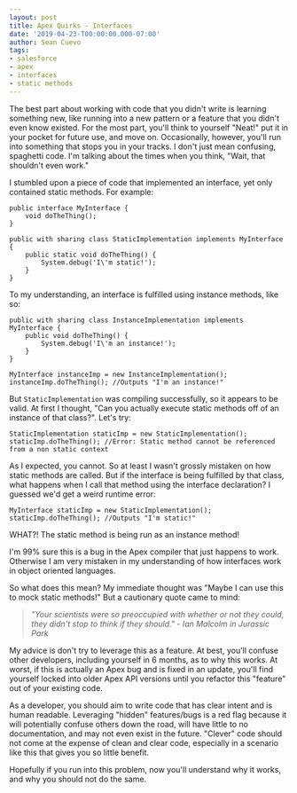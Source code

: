 ```yaml
---
layout: post
title: Apex Quirks - Interfaces
date: '2019-04-23-T00:00:00.000-07:00'
author: Sean Cuevo
tags:
- salesforce
- apex
- interfaces
- static methods
---
```


The best part about working with code that you didn't write is learning something new, like running into a new pattern or a feature that you didn't even know existed. For the most part, you'll think to yourself "Neat!" put it in your pocket for future use, and move on. Occasionally, however, you'll run into something that stops you in your tracks. I don't just mean confusing, spaghetti code. I'm talking about the times when you think, "Wait, that shouldn't even work."

I stumbled upon a piece of code that implemented an interface, yet only contained static methods. For example:

```
public interface MyInterface {
    void doTheThing();
}
```

```
public with sharing class StaticImplementation implements MyInterface {
    public static void doTheThing() {
        System.debug('I\'m static!');
    }
}
```

To my understanding, an interface is fulfilled using instance methods, like so:

```
public with sharing class InstanceImplementation implements MyInterface {
    public void doTheThing() {
        System.debug('I\'m an instance!');
    }
}

MyInterface instanceImp = new InstanceImplementation();
instanceImp.doTheThing(); //Outputs "I'm an instance!"
```

But `StaticImplementation` was compiling successfully, so it appears to be valid. At first I thought, "Can you actually execute static methods off of an instance of that class?". Let's try:

```
StaticImplementation staticImp = new StaticImplementation();
staticImp.doTheThing(); //Error: Static method cannot be referenced from a non static context
```

As I expected, you cannot. So at least I wasn't grossly mistaken on how static methods are called. But if the interface is being fulfilled by that class, what happens when I call that method using the interface declaration? I guessed we'd get a weird runtime error:

```
MyInterface staticImp = new StaticImplementation();
staticImp.doTheThing(); //Outputs "I'm static!"
```

WHAT?! The static method is being run as an instance method!

I'm 99% sure this is a bug in the Apex compiler that just happens to work. Otherwise I am very mistaken in my understanding of how interfaces work in object oriented languages.

So what does this mean? My immediate thought was "Maybe I can use this to mock static methods!" But a cautionary quote came to mind:

>_"Your scientists were so preoccupied with whether or not they could, they didn't stop to think if they should." - Ian Malcolm in Jurassic Park_

My advice is don't try to leverage this as a feature. At best, you'll confuse other developers, including yourself in 6 months, as to why this works. At worst, if this is actually an Apex bug and is fixed in an update, you'll find yourself locked into older Apex API versions until you refactor this "feature" out of your existing code.

As a developer, you should aim to write code that has clear intent and is human readable. Leveraging "hidden" features/bugs is a red flag because it will potentially confuse others down the road, will have little to no documentation, and may not even exist in the future. "Clever" code should not come at the expense of clean and clear code, especially in a scenario like this that gives you so little benefit.

Hopefully if you run into this problem, now you'll understand why it works, and why you should not do the same.


